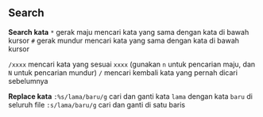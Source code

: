 ## Search
**Search kata**
`*` gerak maju mencari kata yang sama dengan kata di bawah kursor
`#` gerak mundur mencari kata yang sama dengan kata di bawah kursor

`/xxxx` mencari kata yang sesuai `xxxx` (gunakan `n` untuk pencarian maju, dan `N` untuk pencarian mundur)
`/` mencari kembali kata yang pernah dicari sebelumnya

**Replace kata**
`:%s/lama/baru/g` cari dan ganti kata `lama` dengan kata `baru` di seluruh file
`:s/lama/baru/g` cari dan ganti di satu baris